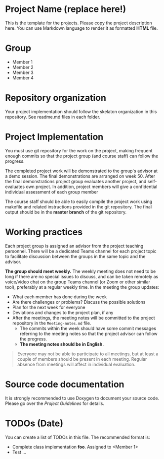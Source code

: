 # Project Name (replace here!)

This is the template for the projects. Please copy the project description here.
You can use Markdown language to render it as formatted **HTML** file.

# Group

- Member 1
- Member 2
- Member 3
- Member 4

# Repository organization

Your project implementation should follow the skelaton organization in this repository.
See readme.md files in each folder.

# Project Implementation

You must use git repository for the work on the project, making frequent enough commits so
that the project group (and course staff) can follow the progress.

The completed project work will be demonstrated to the group's advisor at a demo session.
The final demonstrations are arranged on week 50. After the final demonstrations project group
evaluates another project, and self-evaluates own project. In addition, project members will
give a confidential individual assessment of each group member

The course staff should be able to easily compile the project work using makefile and related
instructions provided in the git repository. The final output should be in the **master branch** of the git repository.

# Working practices

Each project group is assigned an advisor from the project teaching personnel.
There will be a dedicated Teams channel for each project topic to facilitate discussion between
the groups in the same topic and the advisor.

**The group should meet weekly.** The weekly meeting does not need to be long if there are no special issues
to discuss, and can be taken remotely as voice/video chat on the group Teams channel (or Zoom or other similar tool),
preferably at a regular weekly time. In the meeting the group updates:

- What each member has done during the week
- Are there challenges or problems? Discuss the possible solutions
- Plan for the next week for everyone
- Deviations and changes to the project plan, if any
- After the meetings, the meeting notes will be committed to the project repository in the `Meeting-notes.md` file.
  - The commits within the week should have some commit messages referring to the meeting notes so
    that the project advisor can follow the progress.
  - **The meeting notes should be in English.**

> Everyone may not be able to participate to all meetings, but at least a couple of members should be present in each meeting.
> Regular absence from meetings will affect in individual evaluation.

# Source code documentation

It is strongly recommended to use Doxygen to document your source code.
Please go over the _Project Guidelines_ for details.

# TODOs (Date)

You can create a list of TODOs in this file.
The recommended format is:

- Complete class implementation **foo**. Assigned to \<Member 1\>
- Test ...
